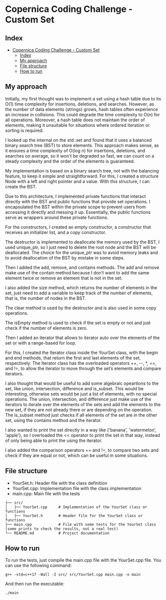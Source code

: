# Copernica Coding Challenge - Custom Set

## Index
- [Copernica Coding Challenge - Custom Set](#copernica-coding-challenge---custom-set)
  - [Index](#index)
  - [My approach](#my-approach)
  - [File structure](#file-structure)
  - [How to run](#how-to-run)

## My approach

Initially, my first thought was to implement a set using a hash table due to its O(1) time complexity for insertions, deletions, and searches. However, as the number of data elements (strings) grows, hash tables often experience an increase in collisions. This could degrade the time complexity to O(n) for all operations. Moreover, a hash table does not maintain the order of elements, making it unsuitable for situations where ordered iteration or sorting is required.

I looked up the internal on the std::set and found that it uses a balanced binary search tree (BST) to store elements.
This approach makes sense, as it ensures a time complexity of O(log n) for insertions, deletions, and searches on average,
so it won't be degraded so fast, we can count on a steady complexity and the order of the elements is guaranteed.

My implementation is based on a binary search tree, not with the balancing feature, to keep it simple and straightforward.
For this, I created a structure Node with a left and right pointer and a value. With this structure, I can create
the BST. 

Due to this architecture, I implemented private functions that interact directly with the BST and public functions that provide set operations. I encapsulated the BST within the private scope to prevent users from accessing it directly and messing it up. Essentially, the public functions serve as wrappers around these private functions.


For the constructors, I created an empty constructor, a constructor that receives an initializer list, and a copy constructor.

The destructor is implemented to deallocate the memory used by the BST, I used unique_ptr, so I just need to delete the
root node and the BST will be deallocated. The choice for the unique_ptr was to avoid memory leaks and to avoid
deallocation of the BST by mistake in some steps. 

Then I added the add, remove, and contains methods. The add and remove make use of the contain method because I don’t want to
add the same element twice or remove an element that is not in the set.

I also added the size method, which returns the number of elements in the set, just need to add a variable to keep 
track of the number of elements, that is, the number of nodes in the BST.

The clear method is used by the destructor and is also used in some copy operations.

The isEmpty method is used to check if the set is empty or not and just check if the number of elements is zero.

Then I added an iterator that allows to iterator auto over the elements of the set or with a range-based for loop.

For this, I created the Iterator class inside the YourSet class, with the begin and end methods, that return the first and
last elements of the set, respectively. The Iterator class has the overloaded operators ++, --, *, ==, and !=, to allow the
iterator to move through the set’s elements and compare iterators.

I also thought that would be useful to add some algebraic opeartions to the set, like union, intersection, difference and 
is_subset. This would be interesting, otherwise sets would be just a list of elements, with no special operations.
The union, intersection, and difference just make use of the iterators to iterate over the elements of the sets and add the
elements to the new set, if they are not already there or are depending on the operation. The is_subset method just checks
if all elements of the set are in the other set, using the contains method and the iterator.

I also wanted to print the set directly in a way like {'banana', 'watermelon', 'apple'},
so I overloaded the << operator to print the set in that way, instead of only being able to print the using the iterator.

I also added the comparison operators == and !=, to compare two sets and check if they are equal or not, which can be useful in 
some situations. 

## File structure
- YourSet.h: Header file with the class definition
- YourSet.cpp: Implementation file with the class implementation
- main.cpp: Main file with the tests

```
├── src/
│   ├── YourSet.cpp     # Implementation of the YourSet class or functions
│   ├── YourSet.h       # Header file for the YourSet class or functions
├── main.cpp            # File with some tests for the YourSet class (some prints to check the results, not a real test) 
└── README.md           # Project documentation
```

## How to run
To run the tests, just compile the main.cpp file with the YourSet.cpp file. You can use the following command:
```
g++ -std=c++17 -Wall -I src/ src/YourSet.cpp main.cpp -o main
```
And then run the executable:
```
./main
```



